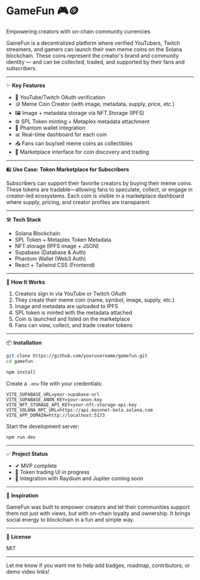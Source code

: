 # GameFun 🎮🪙

Empowering creators with on-chain community currencies

GameFun is a decentralized platform where verified YouTubers, Twitch streamers, and gamers can launch their own meme coins on the Solana blockchain. These coins represent the creator's brand and community identity — and can be collected, traded, and supported by their fans and subscribers.

---

✨ **Key Features**

* 🔗 YouTube/Twitch OAuth verification
* 🪙 Meme Coin Creator (with image, metadata, supply, price, etc.)
* 🖼️ Image + metadata storage via NFT.Storage (IPFS)
* ⚙️ SPL Token minting + Metaplex metadata attachment
* 🔐 Phantom wallet integration
* 📊 Real-time dashboard for each coin
* 📤 Fans can buy/sell meme coins as collectibles
* 🛒 Marketplace interface for coin discovery and trading

---

🛍️ **Use Case: Token Marketplace for Subscribers**

Subscribers can support their favorite creators by buying their meme coins. These tokens are tradable—allowing fans to speculate, collect, or engage in creator-led ecosystems. Each coin is visible in a marketplace dashboard where supply, pricing, and creator profiles are transparent.

---

🛠️ **Tech Stack**

* Solana Blockchain
* SPL Token + Metaplex Token Metadata
* NFT.storage (IPFS image + JSON)
* Supabase (Database & Auth)
* Phantom Wallet (Web3 Auth)
* React + Tailwind CSS (Frontend)

---

🚀 **How It Works**

1. Creators sign in via YouTube or Twitch OAuth
2. They create their meme coin (name, symbol, image, supply, etc.)
3. Image and metadata are uploaded to IPFS
4. SPL token is minted with the metadata attached
5. Coin is launched and listed on the marketplace
6. Fans can view, collect, and trade creator tokens

---

📦 **Installation**

```bash
git clone https://github.com/yourusername/gamefun.git
cd gamefun

npm install
```

Create a `.env` file with your credentials:

```
VITE_SUPABASE_URL=your-supabase-url
VITE_SUPABASE_ANON_KEY=your-anon-key
VITE_NFT_STORAGE_API_KEY=your-nft-storage-api-key
VITE_SOLANA_RPC_URL=https://api.mainnet-beta.solana.com
VITE_APP_DOMAIN=http://localhost:5173
```

Start the development server:

```bash
npm run dev
```

---

✅ **Project Status**

* ✔ MVP complete
* 🚧 Token trading UI in progress
* 🚀 Integration with Raydium and Jupiter coming soon

---

🧠 **Inspiration**

GameFun was built to empower creators and let their communities support them not just with views, but with on-chain loyalty and ownership. It brings social energy to blockchain in a fun and simple way.

---

📜 **License**

MIT

---

Let me know if you want me to help add badges, roadmap, contributors, or demo video links!
